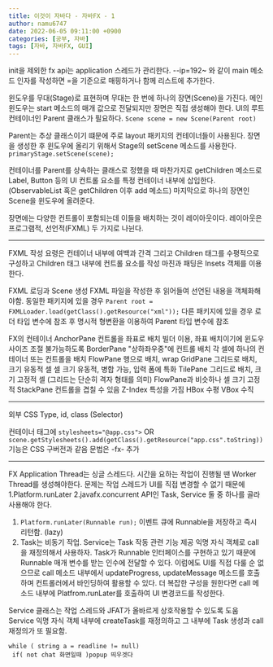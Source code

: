 ```yaml
---
title: 이것이 자바다 - 자바FX - 1
author: namu6747
date: 2022-06-05 09:11:00 +0900
categories: [공부, 자바]
tags: [자바, 자바FX, GUI]
---
```


init을 제외한 fx api는 application 스레드가 관리한다.
--ip=192~ 와 같이 main 메소드 인자를 작성하면
=을 기준으로 매핑하거나 함께 리스트에 추가한다.

윈도우를 무대(Stage)로 표현하며
무대는 한 번에 하나의 장면(Scene)을 가진다.
메인 윈도우는 start 메소드의 매개 값으로 전달되지만
장면은 직접 생성해야 한다.
UI의 루트 컨테이너인 Parent 클래스가 필요하다.
```Scene scene = new Scene(Parent root)```

Parent는 추상 클래스이기 떄문에
주로 layout 패키지의 컨테이너들이 사용된다.
장면을 생성한 후 윈도우에 올리기 위해서
Stage의 setScene 메소드를 사용한다.
```primaryStage.setScene(scene);```

컨테이너를 Parent를 상속하는 클래스로 정했을 때
마찬가지로 getChildren 메소드로 Label, Button 등의
UI 컨트롤 요소를 특정 컨테이너 내부에 삽입한다. 
(ObservableList 혹은 getChildren 이후 add 메소드)
마지막으로 하나의 장면인 Scene을 윈도우에 올려준다.

장면에는 다양한 컨트롤이 포함되는데
이들을 배치하는 것이 레이아웃이다.
레이아웃은 프로그램적, 선언적(FXML) 두 가지로 나뉜다.

 - - - 

FXML 작성 요령은
컨테이너 내부에 여백과 간격 그리고 Children 태그를
수평적으로 구성하고 Children 태그 내부에 컨트롤 요소를 작성
마진과 패딩은 Insets 객체를 이용한다.

FXML 로딩과 Scene 생성
FXML 파일을 작성한 후 읽어들여 선언된 내용을 객체화해야함.
동일한 패키지에 있을 경우
```Parent root = FXMLLoader.load(getClass().getResource("xml"));```
다른 패키지에 있을 경우
로더 타입 변수에 참조 후 명시적 형변환을 이용하여
Parent 타입 변수에 참조

FX의 컨테이너
AnchorPane 컨트롤을 좌표로 배치
 빌더 이용, 좌표 배치이기에 윈도우 사이즈 조절 불가능하도록
BorderPane "상하좌우중"에 컨트롤 배치
 각 셀에 하나의 컨테이너 또는 컨트롤을 배치
FlowPane 행으로 배치, wrap
GridPane 그리드로 배치, 크기 유동적 셀
 셀 크기 유동적, 병합 가능, 입력 폼에 특화
TilePane 그리드로 배치, 크기 고정적 셀 (그리드는 단순히 격자 형태를 의미)
 FlowPane과 비슷하나 셀 크기 고정적
StackPane 컨트롤을 겹칠 수 있음
 Z-Index 특성을 가짐
HBox 수평 VBox 수직

 - - -

외부 CSS 
Type, id, class (Selector)
 
컨테이너 태그에 ```stylesheets="@app.css">``` OR
```scene.getStylesheets().add(getClass().getResource("app.css".toString))```
기능은 CSS 구버전과 같음 문법은 -fx- 추가

 - - - 

FX Application Thread는 싱글 스레드다.
시간을 요하는 작업이 진행될 땐 Worker Thread를 생성해야한다.
문제는 작업 스레드가 UI를 직접 변경할 수 없기 때문에
1.Platform.runLater
2.javafx.concurrent API인 Task, Service
둘 중 하나를 골라 사용해야 한다.
1. ```Platform.runLater(Runnable run);```
이벤트 큐에 Runnable을 저장하고 즉시 리턴함. (lazy)
2. Task는 비동기 작업. Service는 Task 작동 관련 기능 제공
익명 자식 객체로 call을 재정의해서 사용하자.
Task가 Runnable 인터페이스를 구현하고 있기 때문에
Runnable 매개 변수를 받는 인수에 전달할 수 있다.
이럼에도 UI를 직접 다룰 순 없으므로
call 메소드 내부에서 updateProgress, updateMessage 메소드를 호출하며
컨트롤러에서 바인딩하여 활용할 수 있다.
더 복잡한 구성을 원한다면 call 메소드 내부에
Platfrom.runLater를 호출하여 UI 변경코드를 작성한다.

Service 클래스는 작업 스레드와 JFAT가 올바르게 상호작용할 수 있도록 도움
Service 익명 자식 객체 내부에 createTask를 재정의하고
그 내부에 Task 생성과 call 재정의가 또 필요함.

```
while ( string a = readline != null)
 if( not chat 화면일때 )popup 띄우겟다
```

 